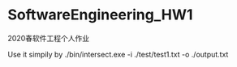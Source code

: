 # SoftwareEngineering_HW1
2020春软件工程个人作业

Use it simpily by ./bin/intersect.exe -i ./test/test1.txt -o ./output.txt
